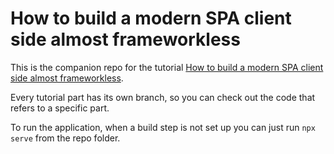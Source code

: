 # How to build a modern SPA client side almost frameworkless

This is the companion repo for the tutorial [How to build a modern SPA client side almost frameworkless](https://fbedussi.github.io/blogrecipes/How-to-build-a-modern-SPA-client-side-almost-frameworkless-Introduction).

Every tutorial part has its own branch, so you can check out the code that refers to a specific part. 

To run the application, when a build step is not set up you can just run `npx serve` from the repo folder. 
